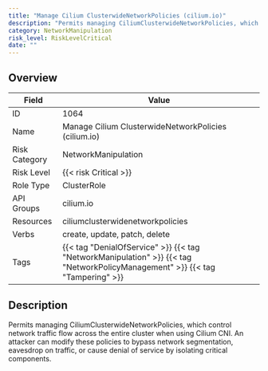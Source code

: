 ```yaml
---
title: "Manage Cilium ClusterwideNetworkPolicies (cilium.io)"
description: "Permits managing CiliumClusterwideNetworkPolicies, which control network traffic flow across the entire cluster when using Cilium CNI. An attacker can modify these policies to bypass network segmentation, eavesdrop on traffic, or cause denial of service by isolating critical components."
category: NetworkManipulation
risk_level: RiskLevelCritical
date: ""
---
```


## Overview

| Field         | Value                                                                                                                         |
| ------------- | ----------------------------------------------------------------------------------------------------------------------------- |
| ID            | 1064                                                                                                                          |
| Name          | Manage Cilium ClusterwideNetworkPolicies (cilium.io)                                                                          |
| Risk Category | NetworkManipulation                                                                                                           |
| Risk Level    | {{< risk Critical >}}                                                                                                         |
| Role Type     | ClusterRole                                                                                                                   |
| API Groups    | cilium.io                                                                                                                     |
| Resources     | ciliumclusterwidenetworkpolicies                                                                                              |
| Verbs         | create, update, patch, delete                                                                                                 |
| Tags          | {{< tag "DenialOfService" >}} {{< tag "NetworkManipulation" >}} {{< tag "NetworkPolicyManagement" >}} {{< tag "Tampering" >}} |

## Description

Permits managing CiliumClusterwideNetworkPolicies, which control network traffic flow across the entire cluster when using Cilium CNI. An attacker can modify these policies to bypass network segmentation, eavesdrop on traffic, or cause denial of service by isolating critical components.
